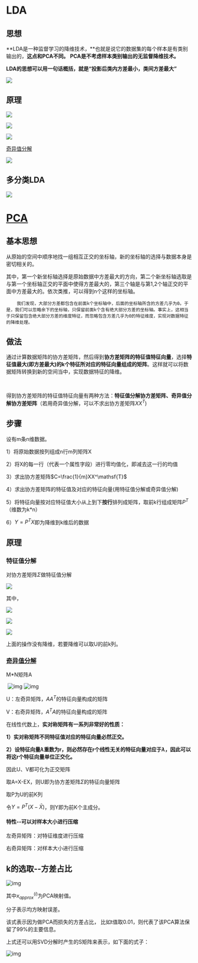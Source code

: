 # LDA

## 思想

 **LDA是一种监督学习的降维技术，**也就是说它的数据集的每个样本是有类别输出的，**这点和PCA不同。**  **PCA是不考虑样本类别输出的无监督降维技术。** 



 **LDA的思想可以用一句话概括，就是“投影后类内方差最小，类间方差最大”** 

![](https://quailwwk1.oss-cn-beijing.aliyuncs.com/typora截图/20200502173552.png)



## 原理

![](https://quailwwk1.oss-cn-beijing.aliyuncs.com/typora截图/20200502173629.png)

![](https://quailwwk1.oss-cn-beijing.aliyuncs.com/typora截图/20200502173648.png)

![](https://quailwwk1.oss-cn-beijing.aliyuncs.com/typora截图/20200502174006.png)

[奇异值分解](./数学基础/奇异值分解SVD.md)

![](https://quailwwk1.oss-cn-beijing.aliyuncs.com/typora截图/20200502175954.png)

## 多分类LDA

![](https://quailwwk1.oss-cn-beijing.aliyuncs.com/typora截图/20200502180220.png)



# [PCA](C:\我的坚果云\python学习\机器学习\PCA.md)

## 基本思想

​		从原始的空间中顺序地找一组相互正交的坐标轴，新的坐标轴的选择与数据本身是密切相关的。

​		其中，第一个新坐标轴选择是原始数据中方差最大的方向，第二个新坐标轴选取是与第一个坐标轴正交的平面中使得方差最大的，第三个轴是与第1,2个轴正交的平面中方差最大的。依次类推，可以得到n个这样的坐标轴。

 		我们发现，大部分方差都包含在前面k个坐标轴中，后面的坐标轴所含的方差几乎为0。于是，我们可以忽略余下的坐标轴，只保留前面k个含有绝大部分方差的坐标轴。事实上，这相当于只保留包含绝大部分方差的维度特征，而忽略包含方差几乎为0的特征维度，实现对数据特征的降维处理。 



## 做法

​		通过计算数据矩阵的协方差矩阵，然后得到**协方差矩阵的特征值特征向量**，选择**特征值最大(即方差最大)的k个特征所对应的特征向量组成的矩阵**。这样就可以将数据矩阵转换到新的空间当中，实现数据特征的降维。 

​		

​		 得到协方差矩阵的特征值特征向量有两种方法：**特征值分解协方差矩阵、奇异值分解协方差矩阵**（若用奇异值分解，可以不求出协方差矩阵$XX^T$)







## 步骤 

设有m条n维数据。

1）将原始数据按列组成n行m列矩阵X

2）将X的每一行（代表一个属性字段）进行零均值化，即减去这一行的均值

3）求出协方差矩阵$C=\frac{1}{m}XX^\mathsf{T}$

4）求出协方差矩阵的特征值及对应的特征向量(用特征值分解或奇异值分解)

5）将特征向量按对应特征值大小从上到下**按行**排列成矩阵，取前k行组成矩阵$P^T$（维数为k*n）

6）$Y=P^TX$即为降维到k维后的数据



## 原理

### 特征值分解

对协方差矩阵$\Sigma$做特征值分解

![](https://quailwwk1.oss-cn-beijing.aliyuncs.com/typora截图/20200502183938.png)

其中，

![](https://quailwwk1.oss-cn-beijing.aliyuncs.com/typora截图/20200502184001.png)

![](https://quailwwk1.oss-cn-beijing.aliyuncs.com/typora截图/20200502184014.png)

![](https://quailwwk1.oss-cn-beijing.aliyuncs.com/typora截图/20200502184118.png)

上面的操作没有降维，若要降维可以取U的前k列。

### [奇异值分解](./数学基础/奇异值分解SVD.md)

M*N矩阵A

​	  ![img](https://img-blog.csdn.net/20150123170018218) ![img](https://img-blog.csdn.net/20150123170122018) 

U：左奇异矩阵，$AA^T$的特征向量构成的矩阵

V：右奇异矩阵，$A^T A$的特征向量构成的矩阵

在线性代数上，**实对称矩阵有一系列非常好的性质：**

**1）实对称矩阵不同特征值对应的特征向量必然正交。**

**2）设特征向量$\lambda$重数为r，则必然存在r个线性无关的特征向量对应于$\lambda$，因此可以将这r个特征向量单位正交化。**

因此U、V都可化为正交矩阵



取A=X-EX，则U即为协方差矩阵$\Sigma$的特征向量矩阵

取P为U的前K列

令$Y=P^T(X-\bar X)$，则Y即为前K个主成分。



#### 特性--可以对样本大小进行压缩

左奇异矩阵：对特征维度进行压缩

右奇异矩阵：对样本大小进行压缩





## k的选取--方差占比

 ![img](https://img-blog.csdn.net/20180609150202272?watermark/2/text/aHR0cHM6Ly9ibG9nLmNzZG4ubmV0L3Byb2dyYW1fZGV2ZWxvcGVy/font/5a6L5L2T/fontsize/400/fill/I0JBQkFCMA==/dissolve/70) 

其中$x^{(i)}_{approx}$为PCA映射值。

分子表示均方映射误差。

该式表示因为做PCA而损失的方差占比， 比如t值取0.01，则代表了该PCA算法保留了99%的主要信息。 

上式还可以用SVD分解时产生的S矩阵来表示，如下面的式子：

![img](https://img-blog.csdn.net/20180609150234299?watermark/2/text/aHR0cHM6Ly9ibG9nLmNzZG4ubmV0L3Byb2dyYW1fZGV2ZWxvcGVy/font/5a6L5L2T/fontsize/400/fill/I0JBQkFCMA==/dissolve/70)